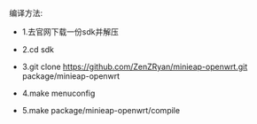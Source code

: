编译方法:

* 1.去官网下载一份sdk并解压

* 2.cd sdk

* 3.git clone https://github.com/ZenZRyan/minieap-openwrt.git package/minieap-openwrt

* 4.make menuconfig

* 5.make package/minieap-openwrt/compile
